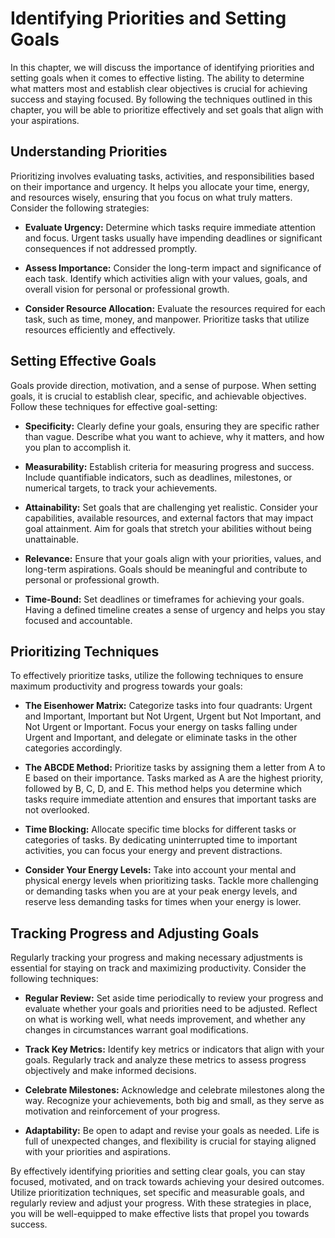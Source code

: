 Identifying Priorities and Setting Goals
===================================================

In this chapter, we will discuss the importance of identifying priorities and setting goals when it comes to effective listing. The ability to determine what matters most and establish clear objectives is crucial for achieving success and staying focused. By following the techniques outlined in this chapter, you will be able to prioritize effectively and set goals that align with your aspirations.

Understanding Priorities
------------------------

Prioritizing involves evaluating tasks, activities, and responsibilities based on their importance and urgency. It helps you allocate your time, energy, and resources wisely, ensuring that you focus on what truly matters. Consider the following strategies:

* **Evaluate Urgency:** Determine which tasks require immediate attention and focus. Urgent tasks usually have impending deadlines or significant consequences if not addressed promptly.

* **Assess Importance:** Consider the long-term impact and significance of each task. Identify which activities align with your values, goals, and overall vision for personal or professional growth.

* **Consider Resource Allocation:** Evaluate the resources required for each task, such as time, money, and manpower. Prioritize tasks that utilize resources efficiently and effectively.

Setting Effective Goals
-----------------------

Goals provide direction, motivation, and a sense of purpose. When setting goals, it is crucial to establish clear, specific, and achievable objectives. Follow these techniques for effective goal-setting:

* **Specificity:** Clearly define your goals, ensuring they are specific rather than vague. Describe what you want to achieve, why it matters, and how you plan to accomplish it.

* **Measurability:** Establish criteria for measuring progress and success. Include quantifiable indicators, such as deadlines, milestones, or numerical targets, to track your achievements.

* **Attainability:** Set goals that are challenging yet realistic. Consider your capabilities, available resources, and external factors that may impact goal attainment. Aim for goals that stretch your abilities without being unattainable.

* **Relevance:** Ensure that your goals align with your priorities, values, and long-term aspirations. Goals should be meaningful and contribute to personal or professional growth.

* **Time-Bound:** Set deadlines or timeframes for achieving your goals. Having a defined timeline creates a sense of urgency and helps you stay focused and accountable.

Prioritizing Techniques
-----------------------

To effectively prioritize tasks, utilize the following techniques to ensure maximum productivity and progress towards your goals:

* **The Eisenhower Matrix:** Categorize tasks into four quadrants: Urgent and Important, Important but Not Urgent, Urgent but Not Important, and Not Urgent or Important. Focus your energy on tasks falling under Urgent and Important, and delegate or eliminate tasks in the other categories accordingly.

* **The ABCDE Method:** Prioritize tasks by assigning them a letter from A to E based on their importance. Tasks marked as A are the highest priority, followed by B, C, D, and E. This method helps you determine which tasks require immediate attention and ensures that important tasks are not overlooked.

* **Time Blocking:** Allocate specific time blocks for different tasks or categories of tasks. By dedicating uninterrupted time to important activities, you can focus your energy and prevent distractions.

* **Consider Your Energy Levels:** Take into account your mental and physical energy levels when prioritizing tasks. Tackle more challenging or demanding tasks when you are at your peak energy levels, and reserve less demanding tasks for times when your energy is lower.

Tracking Progress and Adjusting Goals
-------------------------------------

Regularly tracking your progress and making necessary adjustments is essential for staying on track and maximizing productivity. Consider the following techniques:

* **Regular Review:** Set aside time periodically to review your progress and evaluate whether your goals and priorities need to be adjusted. Reflect on what is working well, what needs improvement, and whether any changes in circumstances warrant goal modifications.

* **Track Key Metrics:** Identify key metrics or indicators that align with your goals. Regularly track and analyze these metrics to assess progress objectively and make informed decisions.

* **Celebrate Milestones:** Acknowledge and celebrate milestones along the way. Recognize your achievements, both big and small, as they serve as motivation and reinforcement of your progress.

* **Adaptability:** Be open to adapt and revise your goals as needed. Life is full of unexpected changes, and flexibility is crucial for staying aligned with your priorities and aspirations.

By effectively identifying priorities and setting clear goals, you can stay focused, motivated, and on track towards achieving your desired outcomes. Utilize prioritization techniques, set specific and measurable goals, and regularly review and adjust your progress. With these strategies in place, you will be well-equipped to make effective lists that propel you towards success.
